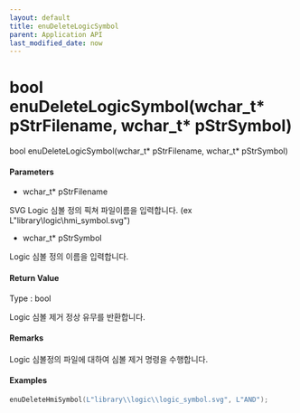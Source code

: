 ```yaml
---
layout: default
title: enuDeleteLogicSymbol
parent: Application API
last_modified_date: now
---
```

# bool enuDeleteLogicSymbol\(wchar\_t\* pStrFilename, wchar\_t\* pStrSymbol\)

bool enuDeleteLogicSymbol\(wchar\_t\* pStrFilename, wchar\_t\* pStrSymbol\)

#### Parameters

* wchar\_t\* pStrFilename

SVG Logic 심볼 정의 픽쳐 파일이름을 입력합니다. \(ex L"library\logic\hmi\_symbol.svg"\)

* wchar\_t\* pStrSymbol

Logic 심볼 정의 이름을 입력합니다.

#### Return Value

Type : bool

Logic 심볼 제거 정상 유무를 반환합니다.

#### Remarks

Logic 심볼정의 파일에 대하여 심볼 제거 명령을 수행합니다.

#### Examples

```cpp
enuDeleteHmiSymbol(L"library\\logic\\logic_symbol.svg", L"AND");
```



